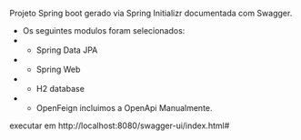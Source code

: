 Projeto Spring boot gerado via Spring Initializr documentada com Swagger.
 * Os seguintes modulos foram selecionados:
 * - Spring Data JPA
 * - Spring Web
 * - H2 database
 * - OpenFeign
  incluimos a OpenApi Manualmente.
 
executar em http://localhost:8080/swagger-ui/index.html#
